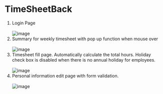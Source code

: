 # TimeSheetBack
1. Login Page<br /><br />
![image](https://user-images.githubusercontent.com/49622101/96391747-b1ae5880-116e-11eb-84e5-ae3ad5e820fa.png)<br />
2. Summary for weekly timesheet with pop up function when mouse over<br /><br />
![image](https://user-images.githubusercontent.com/49622101/96392423-defc0600-1170-11eb-9f1c-f9e7d366559d.png)<br />
3. Timesheet fill page. Automatically calculate the total hours. Holiday check box is disabled when there is no annual holiday for employees.<br /><br />
![image](https://user-images.githubusercontent.com/49622101/96792804-fbd24c80-13af-11eb-84c4-dfd2a91a3b59.png)<br />
4. Personal information edit page with form validation.<br /><br />
![image](https://user-images.githubusercontent.com/49622101/96792852-13a9d080-13b0-11eb-820b-a3de08d856dd.png)<br />
